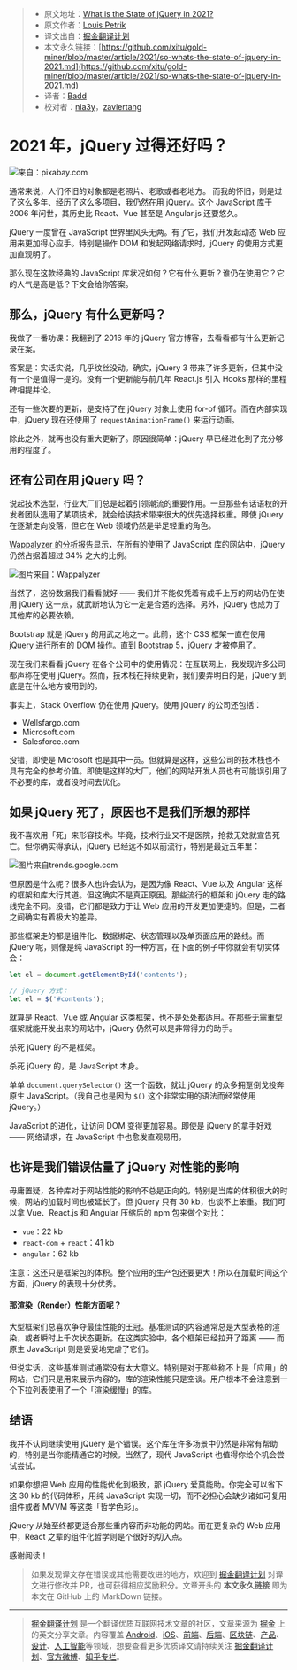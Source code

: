 > * 原文地址：[What is the State of jQuery in 2021?](https://javascript.plainenglish.io/jquery-7be2b63d720e)
> * 原文作者：[Louis Petrik](https://medium.com/@louispetrik)
> * 译文出自：[掘金翻译计划](https://github.com/xitu/gold-miner)
> * 本文永久链接：[https://github.com/xitu/gold-miner/blob/master/article/2021/so-whats-the-state-of-jquery-in-2021.md](https://github.com/xitu/gold-miner/blob/master/article/2021/so-whats-the-state-of-jquery-in-2021.md)
> * 译者：[Badd](https://juejin.cn/user/1134351730353207)
> * 校对者：[nia3y](https://github.com/nia3y)，[zaviertang](https://github.com/zaviertang)

# 2021 年，jQuery 过得还好吗？

![来自：[pixabay.com](https://pixabay.com/de/photos/technologie-computer-code-1283624/)](https://cdn-images-1.medium.com/max/3840/1*Tc90FhOr8U4x04kzqguVuA.jpeg)

通常来说，人们怀旧的对象都是老照片、老歌或者老地方。
而我的怀旧，则是过了这么多年、经历了这么多项目，我仍然在用 jQuery。这个 JavaScript 库于 2006 年问世，其历史比 React、Vue 甚至是 Angular.js 还要悠久。

jQuery 一度曾在 JavaScript 世界里风头无两。有了它，我们开发起动态 Web 应用来更加得心应手。特别是操作 DOM 和发起网络请求时，jQuery 的使用方式更加直观明了。

那么现在这款经典的 JavaScript 库状况如何？它有什么更新？谁仍在使用它？它的人气是高是低？下文会给你答案。

## 那么，jQuery 有什么更新吗？

我做了一番功课：我翻到了 2016 年的 jQuery 官方博客，去看看都有什么更新记录在案。

答案是：实话实说，几乎纹丝没动。确实，jQuery 3 带来了许多更新，但其中没有一个是值得一提的。没有一个更新能与前几年 React.js 引入 Hooks 那样的里程碑相提并论。

还有一些次要的更新，是支持了在 jQuery 对象上使用 for-of 循环。而在内部实现中，jQuery 现在还使用了 `requestAnimationFrame()` 来运行动画。

除此之外，就再也没有重大更新了。原因很简单：jQuery 早已经进化到了充分够用的程度了。

## 还有公司在用 jQuery 吗？

说起技术选型，行业大厂们总是起着引领潮流的重要作用。一旦那些有话语权的开发者团队选用了某项技术，就会给该技术带来很大的优先选择权重。即使 jQuery 在逐渐走向没落，但它在 Web 领域仍然是举足轻重的角色。

[Wappalyzer 的分析报告](https://www.wappalyzer.com/technologies/javascript-libraries)显示，在所有的使用了 JavaScript 库的网站中，jQuery 仍然占据着超过 34% 之大的比例。

![图片来自：[Wappalyzer](https://www.wappalyzer.com/technologies/javascript-libraries)](https://cdn-images-1.medium.com/max/2410/1*TOg5oguzp81TxE6AWYNk0w.png)

当然了，这份数据我们看看就好 —— 我们并不能仅凭着有成千上万的网站仍在使用 jQuery 这一点，就武断地认为它一定是合适的选择。另外，jQuery 也成为了其他库的必要依赖。

Bootstrap 就是 jQuery 的用武之地之一。此前，这个 CSS 框架一直在使用 jQuery 进行所有的 DOM 操作。直到 Bootstrap 5，jQuery 才被停用了。

现在我们来看看 jQuery 在各个公司中的使用情况：在互联网上，我发现许多公司都声称在使用 jQuery。然而，技术栈在持续更新，我们要弄明白的是，jQuery 到底是在什么地方被用到的。

事实上，Stack Overflow 仍在使用 jQuery。使用 jQuery 的公司还包括：

* Wellsfargo.com
* Microsoft.com
* Salesforce.com

没错，即使是 Microsoft 也是其中一员。但就算是这样，这些公司的技术栈也不具有完全的参考价值。即使是这样的大厂，他们的网站开发人员也有可能误引用了不必要的库，或者没时间去优化。

## 如果 jQuery 死了，原因也不是我们所想的那样

我不喜欢用「死」来形容技术。毕竟，技术行业又不是医院，抢救无效就宣告死亡。但你确实得承认，jQuery 已经远不如以前流行，特别是最近五年里：

![图片来自[trends.google.com](https://trends.google.de/trends/explore?date=today%205-y&q=jquery)](https://cdn-images-1.medium.com/max/2306/1*Avjfb5ifyoBK0FGVccZ5Yw.png)

但原因是什么呢？很多人也许会认为，是因为像 React、Vue 以及 Angular 这样的框架和库大行其道。但这确实不是真正原因。那些流行的框架和 jQuery 走的路线完全不同。没错，它们都是致力于让 Web 应用的开发更加便捷的。但是，二者之间确实有着极大的差异。

那些框架走的都是组件化、数据绑定、状态管理以及单页面应用的路线。而 jQuery 呢，则像是纯 JavaScript 的一种方言，在下面的例子中你就会有切实体会：

```js
let el = document.getElementById('contents'); 

// jQuery 方式：
let el = $('#contents');
```

就算是 React、Vue 或 Angular 这类框架，也不是处处都适用。在那些无需重型框架就能开发出来的网站中，jQuery 仍然可以是非常得力的助手。

杀死 jQuery 的不是框架。

杀死 jQuery 的，是 JavaScript 本身。

单单 `document.querySelector()` 这一个函数，就让 jQuery 的众多拥趸倒戈投奔原生 JavaScript。（我自己也是因为 `$()` 这个非常实用的语法而经常使用 jQuery。）

JavaScript 的进化，让访问 DOM 变得更加容易。即使是 jQuery 的拿手好戏 —— 网络请求，在 JavaScript 中也愈发直观易用。

## 也许是我们错误估量了 jQuery 对性能的影响

毋庸置疑，各种库对于网站性能的影响不总是正向的。特别是当库的体积很大的时候，网站的加载时间也被延长了。但 jQuery 只有 30 kb，也谈不上笨重。我们可以拿 Vue、React.js 和 Angular 压缩后的 npm 包来做个对比：

* `vue`：22 kb
* `react-dom` + `react`：41 kb
* `angular`：62 kb

注意：这还只是框架包的体积。整个应用的生产包还要更大！所以在加载时间这个方面，jQuery 的表现十分优秀。

#### 那渲染（Render）性能方面呢？

大型框架们总喜欢争夺最佳性能的王冠。基准测试的内容通常总是大型表格的渲染，或者瞬时上千次状态更新。在这类实验中，各个框架已经拉开了距离 —— 而原生 JavaScript 则是妥妥地完虐了它们。

但说实话，这些基准测试通常没有太大意义。特别是对于那些称不上是「应用」的网站，它们只是用来展示内容的，库的渲染性能只是空谈。用户根本不会注意到一个下拉列表使用了一个「渲染缓慢」的库。

## 结语

我并不认同继续使用 jQuery 是个错误。这个库在许多场景中仍然是非常有帮助的，特别是当你能精通它的时候。当然了，现代 JavaScript 也值得你给个机会尝试尝试。

如果你想把 Web 应用的性能优化到极致，那 jQuery 爱莫能助。你完全可以省下这 30 kb 的代码体积，用纯 JavaScript 实现一切，而不必担心会缺少诸如可复用组件或者 MVVM 等这类「哲学色彩」。

jQuery 从始至终都更适合那些重内容而非功能的网站。而在更复杂的 Web 应用中，React 之辈的组件化哲学则是个很好的切入点。

感谢阅读！

> 如果发现译文存在错误或其他需要改进的地方，欢迎到 [掘金翻译计划](https://github.com/xitu/gold-miner) 对译文进行修改并 PR，也可获得相应奖励积分。文章开头的 **本文永久链接** 即为本文在 GitHub 上的 MarkDown 链接。

---

> [掘金翻译计划](https://github.com/xitu/gold-miner) 是一个翻译优质互联网技术文章的社区，文章来源为 [掘金](https://juejin.im) 上的英文分享文章。内容覆盖 [Android](https://github.com/xitu/gold-miner#android)、[iOS](https://github.com/xitu/gold-miner#ios)、[前端](https://github.com/xitu/gold-miner#前端)、[后端](https://github.com/xitu/gold-miner#后端)、[区块链](https://github.com/xitu/gold-miner#区块链)、[产品](https://github.com/xitu/gold-miner#产品)、[设计](https://github.com/xitu/gold-miner#设计)、[人工智能](https://github.com/xitu/gold-miner#人工智能)等领域，想要查看更多优质译文请持续关注 [掘金翻译计划](https://github.com/xitu/gold-miner)、[官方微博](http://weibo.com/juejinfanyi)、[知乎专栏](https://zhuanlan.zhihu.com/juejinfanyi)。

